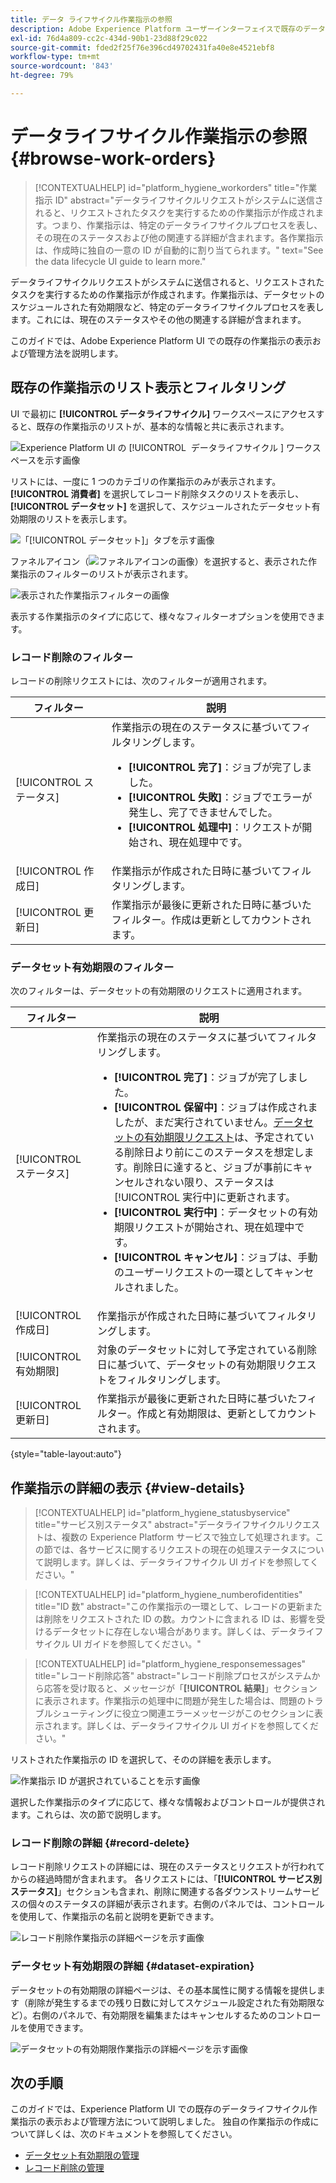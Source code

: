 ```yaml
---
title: データ ライフサイクル作業指示の参照
description: Adobe Experience Platform ユーザーインターフェイスで既存のデータライフサイクル作業指示を表示および管理する方法について説明します。
exl-id: 76d4a809-cc2c-434d-90b1-23d88f29c022
source-git-commit: fded2f25f76e396cd49702431fa40e8e4521ebf8
workflow-type: tm+mt
source-wordcount: '843'
ht-degree: 79%

---
```


# データライフサイクル作業指示の参照 {#browse-work-orders}

>[!CONTEXTUALHELP]
>id="platform_hygiene_workorders"
>title="作業指示 ID"
>abstract="データライフサイクルリクエストがシステムに送信されると、リクエストされたタスクを実行するための作業指示が作成されます。つまり、作業指示は、特定のデータライフサイクルプロセスを表し、その現在のステータスおよび他の関連する詳細が含まれます。各作業指示は、作成時に独自の一意の ID が自動的に割り当てられます。"
>text="See the data lifecycle UI guide to learn more."

データライフサイクルリクエストがシステムに送信されると、リクエストされたタスクを実行するための作業指示が作成されます。作業指示は、データセットのスケジュールされた有効期限など、特定のデータライフサイクルプロセスを表します。これには、現在のステータスやその他の関連する詳細が含まれます。

このガイドでは、Adobe Experience Platform UI での既存の作業指示の表示および管理方法を説明します。

## 既存の作業指示のリスト表示とフィルタリング

UI で最初に **[!UICONTROL データライフサイクル]** ワークスペースにアクセスすると、既存の作業指示のリストが、基本的な情報と共に表示されます。

![Experience Platform UI の [!UICONTROL &#x200B; データライフサイクル &#x200B;] ワークスペースを示す画像 ](../images/ui/browse/work-order-list.png)

リストには、一度に 1 つのカテゴリの作業指示のみが表示されます。**[!UICONTROL 消費者]** を選択してレコード削除タスクのリストを表示し、**[!UICONTROL データセット]** を選択して、スケジュールされたデータセット有効期限のリストを表示します。

![「[!UICONTROL データセット]」タブを示す画像](../images/ui/browse/dataset-tab.png)

ファネルアイコン（![ファネルアイコンの画像](/help/images/icons/filter.png)）を選択すると、表示された作業指示のフィルターのリストが表示されます。

![表示された作業指示フィルターの画像](../images/ui/browse/filters.png)

表示する作業指示のタイプに応じて、様々なフィルターオプションを使用できます。

### レコード削除のフィルター

レコードの削除リクエストには、次のフィルターが適用されます。

| フィルター | 説明 |
| --- | --- |
| [!UICONTROL ステータス] | 作業指示の現在のステータスに基づいてフィルタリングします。<ul><li>**[!UICONTROL 完了]**：ジョブが完了しました。</li><li>**[!UICONTROL 失敗]**：ジョブでエラーが発生し、完了できませんでした。</li><li>**[!UICONTROL 処理中]**：リクエストが開始され、現在処理中です。</li></ul> |
| [!UICONTROL 作成日] | 作業指示が作成された日時に基づいてフィルタリングします。 |
| [!UICONTROL 更新日] | 作業指示が最後に更新された日時に基づいたフィルター。作成は更新としてカウントされます。 |

### データセット有効期限のフィルター

次のフィルターは、データセットの有効期限のリクエストに適用されます。

| フィルター | 説明 |
| --- | --- |
| [!UICONTROL ステータス] | 作業指示の現在のステータスに基づいてフィルタリングします。<ul><li>**[!UICONTROL 完了]**：ジョブが完了しました。</li><li>**[!UICONTROL 保留中]**：ジョブは作成されましたが、まだ実行されていません。[データセットの有効期限リクエスト](./dataset-expiration.md)は、予定されている削除日より前にこのステータスを想定します。削除日に達すると、ジョブが事前にキャンセルされない限り、ステータスは[!UICONTROL 実行中]に更新されます。</li><li>**[!UICONTROL 実行中]**：データセットの有効期限リクエストが開始され、現在処理中です。</li><li>**[!UICONTROL キャンセル]**：ジョブは、手動のユーザーリクエストの一環としてキャンセルされました。</li></ul> |
| [!UICONTROL 作成日] | 作業指示が作成された日時に基づいてフィルタリングします。 |
| [!UICONTROL 有効期限] | 対象のデータセットに対して予定されている削除日に基づいて、データセットの有効期限リクエストをフィルタリングします。 |
| [!UICONTROL 更新日] | 作業指示が最後に更新された日時に基づいたフィルター。作成と有効期限は、更新としてカウントされます。 |

{style="table-layout:auto"}

## 作業指示の詳細の表示 {#view-details}

>[!CONTEXTUALHELP]
>id="platform_hygiene_statusbyservice"
>title="サービス別ステータス"
>abstract="データライフサイクルリクエストは、複数の Experience Platform サービスで独立して処理されます。この節では、各サービスに関するリクエストの現在の処理ステータスについて説明します。詳しくは、データライフサイクル UI ガイドを参照してください。"

>[!CONTEXTUALHELP]
>id="platform_hygiene_numberofidentities"
>title="ID 数"
>abstract="この作業指示の一環として、レコードの更新または削除をリクエストされた ID の数。カウントに含まれる ID は、影響を受けるデータセットに存在しない場合があります。詳しくは、データライフサイクル UI ガイドを参照してください。"

>[!CONTEXTUALHELP]
>id="platform_hygiene_responsemessages"
>title="レコード削除応答"
>abstract="レコード削除プロセスがシステムから応答を受け取ると、メッセージが「**[!UICONTROL 結果]**」セクションに表示されます。作業指示の処理中に問題が発生した場合は、問題のトラブルシューティングに役立つ関連エラーメッセージがこのセクションに表示されます。詳しくは、データライフサイクル UI ガイドを参照してください。"

リストされた作業指示の ID を選択して、そのの詳細を表示します。

![作業指示 ID が選択されていることを示す画像](../images/ui/browse/select-work-order.png)

選択した作業指示のタイプに応じて、様々な情報およびコントロールが提供されます。これらは、次の節で説明します。

### レコード削除の詳細 {#record-delete}

レコード削除リクエストの詳細には、現在のステータスとリクエストが行われてからの経過時間が含まれます。 各リクエストには、「**[!UICONTROL サービス別ステータス]**」セクションも含まれ、削除に関連する各ダウンストリームサービスの個々のステータスの詳細が表示されます。右側のパネルでは、コントロールを使用して、作業指示の名前と説明を更新できます。

![ レコード削除作業指示の詳細ページを示す画像 ](../images/ui/browse/record-delete-details.png)

### データセット有効期限の詳細 {#dataset-expiration}

データセットの有効期限の詳細ページは、その基本属性に関する情報を提供します（削除が発生するまでの残り日数に対してスケジュール設定された有効期限など）。右側のパネルで、有効期限を編集またはキャンセルするためのコントロールを使用できます。

![データセットの有効期限作業指示の詳細ページを示す画像](../images/ui/browse/ttl-details.png)

## 次の手順

このガイドでは、Experience Platform UI での既存のデータライフサイクル作業指示の表示および管理方法について説明しました。 独自の作業指示の作成について詳しくは、次のドキュメントを参照してください。

* [データセット有効期限の管理](./dataset-expiration.md)
* [レコード削除の管理](./record-delete.md)
